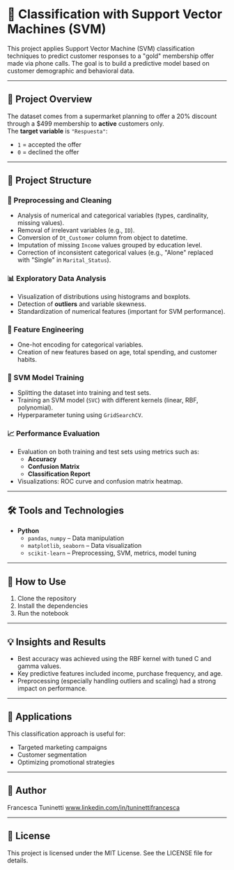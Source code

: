 # 🤖 Classification with Support Vector Machines (SVM)

This project applies Support Vector Machine (SVM) classification techniques to predict customer responses to a "gold" membership offer made via phone calls. The goal is to build a predictive model based on customer demographic and behavioral data.

---

## 🧭 Project Overview

The dataset comes from a supermarket planning to offer a 20% discount through a $499 membership to **active** customers only.  
The **target variable** is `"Respuesta"`:  
- `1` = accepted the offer  
- `0` = declined the offer

---

## 🧱 Project Structure

### 🧹 Preprocessing and Cleaning

- Analysis of numerical and categorical variables (types, cardinality, missing values).
- Removal of irrelevant variables (e.g., `ID`).
- Conversion of `Dt_Customer` column from object to datetime.
- Imputation of missing `Income` values grouped by education level.
- Correction of inconsistent categorical values (e.g., "Alone" replaced with "Single" in `Marital_Status`).

### 📊 Exploratory Data Analysis

- Visualization of distributions using histograms and boxplots.
- Detection of **outliers** and variable skewness.
- Standardization of numerical features (important for SVM performance).

### 🧪 Feature Engineering

- One-hot encoding for categorical variables.
- Creation of new features based on age, total spending, and customer habits.

### 🤖 SVM Model Training

- Splitting the dataset into training and test sets.
- Training an SVM model (`SVC`) with different kernels (linear, RBF, polynomial).
- Hyperparameter tuning using `GridSearchCV`.

### 📈 Performance Evaluation

- Evaluation on both training and test sets using metrics such as:
  - **Accuracy**
  - **Confusion Matrix**
  - **Classification Report**
- Visualizations: ROC curve and confusion matrix heatmap.

---

## 🛠️ Tools and Technologies

- **Python**
  - `pandas`, `numpy` – Data manipulation
  - `matplotlib`, `seaborn` – Data visualization
  - `scikit-learn` – Preprocessing, SVM, metrics, model tuning

---

## 🧪 How to Use

1. Clone the repository
2. Install the dependencies
3. Run the notebook
   
---

## 💡 Insights and Results
- Best accuracy was achieved using the RBF kernel with tuned C and gamma values.
- Key predictive features included income, purchase frequency, and age.
- Preprocessing (especially handling outliers and scaling) had a strong impact on performance.

---

## 🎯 Applications
This classification approach is useful for:
- Targeted marketing campaigns
- Customer segmentation
- Optimizing promotional strategies

---

## 👤 Author
Francesca Tuninetti
www.linkedin.com/in/tuninettifrancesca

---

## 📄 License
This project is licensed under the MIT License. See the LICENSE file for details.
